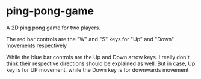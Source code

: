 # ping-pong-game
A 2D ping pong game for two players.

The red bar controls are the "W" and "S" keys for "Up" and "Down" movements respectively

While the blue bar controls are the Up and Down arrow keys. I really don't think their respective directions should be explained as well. But in case, Up key is for UP movement, while the Down key is for downwards movement
